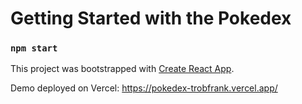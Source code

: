 # Getting Started with the Pokedex

### `npm start`

This project was bootstrapped with [Create React App](https://github.com/facebook/create-react-app).

Demo deployed on Vercel: https://pokedex-trobfrank.vercel.app/
